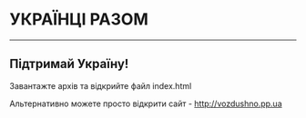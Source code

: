 <h1>УКРАЇНЦІ РАЗОМ</h1>
<hr>

<h2>Підтримай Україну! </h2>

Завантажте архів та відкрийте файл index.html

Альтернативно можете просто відкрити сайт - http://vozdushno.pp.ua